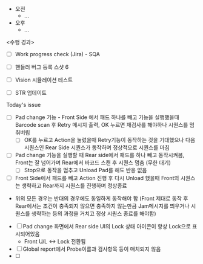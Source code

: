 - 오전
	- ...
- 오후
	- ...

<수행 경과>
- [ ] Work progress check (Jira) - SQA

- [ ] 핸들러 버그 등록 스샷 6
- [ ] Vision 시뮬레이션 테스트
- [ ] STR 업데이트


Today's issue
- [ ] Pad change 기능 - Front Side 에서 패드 하나를 빼고 기능을 실행했을때 Barcode scan 후 Retry 메시지 출력, OK 누르면 재검사를 해야하나 시퀀스를 멈춰버림
	- [ ] OK를 누르고 Action을 눌렀을때 Retry기능이 동작하는 것을 기대했으나 다음 시퀀스인 Rear Side 시퀀스가 동작하며 정상적으로 시퀀스를 마침
- [ ] Pad change 기능을 실행할 때 Rear side에서 패드를 하나 빼고 동작시켜봄, Front는 잘 넘어가며 Rear에서 바코드 스캔 후 시퀀스 멈춤 (무한 대기)
	- [ ] Stop으로 동작을 멈추고 Unload Pad를 해도 반응 없음
- [ ] Front Side에서 패드를 빼고 Action 진행 후 다시 Unload 했을때 Front의 시퀀스는 생략하고 Rear까지 시퀀스를 진행하며 정상종료
- 위의 모든 경우는 반대의 경우에도 동일하게 동작해야 함 (Front 제대로 동작 후 Rear에서는 조건이 충족되지 않으면 충족하지 않는만큼 Jam메시지를 띄우거나 시퀀스를 생략하는 등의 과정을 거치고 정상 시퀀스 종료를 해야함)
- [ ] Pad change 화면에서 Rear side UI의 Lock 상태 아이콘이 항상 Lock으로 표시되어있음
	- Front U/L <-> Lock 전환됨
- [ ] Global report에서 Probe이름과 검사항목 등이 매치되지 않음
- [ ] 